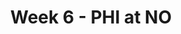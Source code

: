 ---
layout: game
title: Week 6 - PHI at NO
season: 2006
game_id: 2006_06_PHI_NO
away_team: PHI
home_team: NO
---